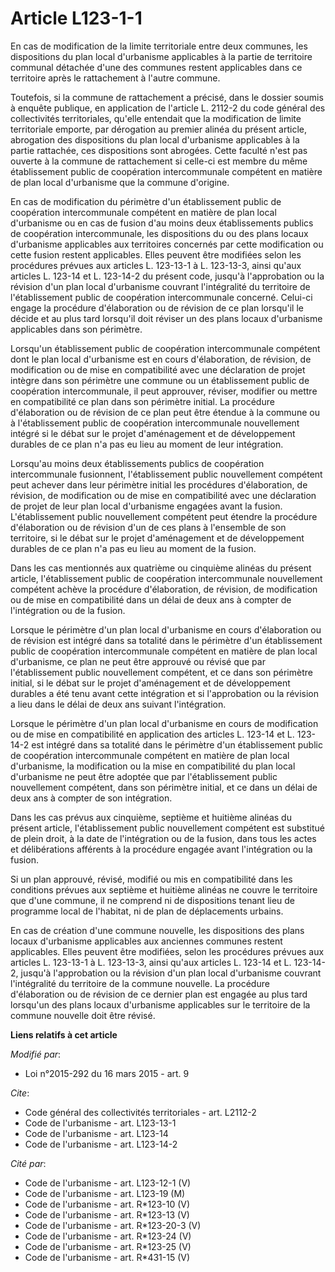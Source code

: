 # Article L123-1-1

En cas de modification de la limite territoriale entre deux communes, les dispositions du plan local d'urbanisme applicables
à la partie de territoire communal détachée d'une des communes restent applicables dans ce territoire après le rattachement à
l'autre commune. 

Toutefois, si la commune de rattachement a précisé, dans le dossier soumis à enquête publique, en application de l'article L.
2112-2 du code général des collectivités territoriales, qu'elle entendait que la modification de limite territoriale emporte,
par dérogation au premier alinéa du présent article, abrogation des dispositions du plan local d'urbanisme applicables à la
partie rattachée, ces dispositions sont abrogées. Cette faculté n'est pas ouverte à la commune de rattachement si celle-ci
est membre du même établissement public de coopération intercommunale compétent en matière de plan local d'urbanisme que la
commune d'origine. 

En cas de modification du périmètre d'un établissement public de coopération intercommunale compétent en matière de plan
local d'urbanisme ou en cas de fusion d'au moins deux établissements publics de coopération intercommunale, les dispositions
du ou des plans locaux d'urbanisme applicables aux territoires concernés par cette modification ou cette fusion restent
applicables. Elles peuvent être modifiées selon les procédures prévues aux articles L. 123-13-1 à L. 123-13-3, ainsi qu'aux
articles L. 123-14 et L. 123-14-2 du présent code, jusqu'à l'approbation ou la révision d'un plan local d'urbanisme couvrant
l'intégralité du territoire de l'établissement public de coopération intercommunale concerné. Celui-ci engage la procédure
d'élaboration ou de révision de ce plan lorsqu'il le décide et au plus tard lorsqu'il doit réviser un des plans locaux
d'urbanisme applicables dans son périmètre. 

Lorsqu'un établissement public de coopération intercommunale compétent dont le plan local d'urbanisme est en cours
d'élaboration, de révision, de modification ou de mise en compatibilité avec une déclaration de projet intègre dans son
périmètre une commune ou un établissement public de coopération intercommunale, il peut approuver, réviser, modifier ou
mettre en compatibilité ce plan dans son périmètre initial. La procédure d'élaboration ou de révision de ce plan peut être
étendue à la commune ou à l'établissement public de coopération intercommunale nouvellement intégré si le débat sur le projet
d'aménagement et de développement durables de ce plan n'a pas eu lieu au moment de leur intégration. 

Lorsqu'au moins deux établissements publics de coopération intercommunale fusionnent, l'établissement public nouvellement
compétent peut achever dans leur périmètre initial les procédures d'élaboration, de révision, de modification ou de mise en
compatibilité avec une déclaration de projet de leur plan local d'urbanisme engagées avant la fusion. L'établissement public
nouvellement compétent peut étendre la procédure d'élaboration ou de révision d'un de ces plans à l'ensemble de son
territoire, si le débat sur le projet d'aménagement et de développement durables de ce plan n'a pas eu lieu au moment de la
fusion. 

Dans les cas mentionnés aux quatrième ou cinquième alinéas du présent article, l'établissement public de coopération
intercommunale nouvellement compétent achève la procédure d'élaboration, de révision, de modification ou de mise en
compatibilité dans un délai de deux ans à compter de l'intégration ou de la fusion. 

Lorsque le périmètre d'un plan local d'urbanisme en cours d'élaboration ou de révision est intégré dans sa totalité dans le
périmètre d'un établissement public de coopération intercommunale compétent en matière de plan local d'urbanisme, ce plan ne
peut être approuvé ou révisé que par l'établissement public nouvellement compétent, et ce dans son périmètre initial, si le
débat sur le projet d'aménagement et de développement durables a été tenu avant cette intégration et si l'approbation ou la
révision a lieu dans le délai de deux ans suivant l'intégration. 

Lorsque le périmètre d'un plan local d'urbanisme en cours de modification ou de mise en compatibilité en application des
articles L. 123-14 et L. 123-14-2 est intégré dans sa totalité dans le périmètre d'un établissement public de coopération
intercommunale compétent en matière de plan local d'urbanisme, la modification ou la mise en compatibilité du plan local
d'urbanisme ne peut être adoptée que par l'établissement public nouvellement compétent, dans son périmètre initial, et ce
dans un délai de deux ans à compter de son intégration. 

Dans les cas prévus aux cinquième, septième et huitième alinéas du présent article, l'établissement public nouvellement
compétent est substitué de plein droit, à la date de l'intégration ou de la fusion, dans tous les actes et délibérations
afférents à la procédure engagée avant l'intégration ou la fusion. 

Si un plan approuvé, révisé, modifié ou mis en compatibilité dans les conditions prévues aux septième et huitième alinéas ne
couvre le territoire que d'une commune, il ne comprend ni de dispositions tenant lieu de programme local de l'habitat, ni de
plan de déplacements urbains.

En cas de création d'une commune nouvelle, les dispositions des plans locaux d'urbanisme applicables aux anciennes communes
restent applicables. Elles peuvent être modifiées, selon les procédures prévues aux articles L. 123-13-1 à L. 123-13-3, ainsi
qu'aux articles L. 123-14 et L. 123-14-2, jusqu'à l'approbation ou la révision d'un plan local d'urbanisme couvrant
l'intégralité du territoire de la commune nouvelle. La procédure d'élaboration ou de révision de ce dernier plan est engagée
au plus tard lorsqu'un des plans locaux d'urbanisme applicables sur le territoire de la commune nouvelle doit être révisé.

**Liens relatifs à cet article**

_Modifié par_:

  - Loi n°2015-292 du 16 mars 2015 - art. 9

_Cite_:

  - Code général des collectivités territoriales - art. L2112-2
  - Code de l'urbanisme - art. L123-13-1
  - Code de l'urbanisme - art. L123-14
  - Code de l'urbanisme - art. L123-14-2

_Cité par_:

  - Code de l'urbanisme - art. L123-12-1 (V)
  - Code de l'urbanisme - art. L123-19 (M)
  - Code de l'urbanisme - art. R*123-10 (V)
  - Code de l'urbanisme - art. R*123-13 (V)
  - Code de l'urbanisme - art. R*123-20-3 (V)
  - Code de l'urbanisme - art. R*123-24 (V)
  - Code de l'urbanisme - art. R*123-25 (V)
  - Code de l'urbanisme - art. R*431-15 (V)
